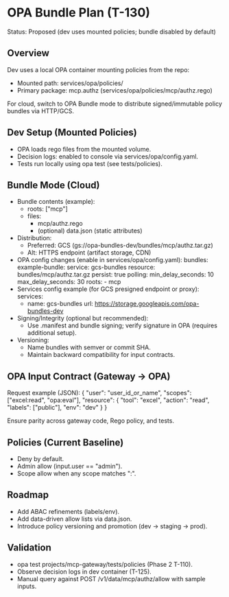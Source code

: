 # OPA Bundle Plan (T-130)

Status: Proposed (dev uses mounted policies; bundle disabled by default)

## Overview
Dev uses a local OPA container mounting policies from the repo:
- Mounted path: services/opa/policies/
- Primary package: mcp.authz (services/opa/policies/mcp/authz.rego)

For cloud, switch to OPA Bundle mode to distribute signed/immutable policy bundles via HTTP/GCS.

## Dev Setup (Mounted Policies)
- OPA loads rego files from the mounted volume.
- Decision logs: enabled to console via services/opa/config.yaml.
- Tests run locally using opa test (see tests/policies).

## Bundle Mode (Cloud)
- Bundle contents (example):
  - roots: ["mcp"]
  - files:
    - mcp/authz.rego
    - (optional) data.json (static attributes)
- Distribution:
  - Preferred: GCS (gs://opa-bundles-dev/bundles/mcp/authz.tar.gz)
  - Alt: HTTPS endpoint (artifact storage, CDN)
- OPA config changes (enable in services/opa/config.yaml):
  bundles:
    example-bundle:
      service: gcs-bundles
      resource: bundles/mcp/authz.tar.gz
      persist: true
      polling:
        min_delay_seconds: 10
        max_delay_seconds: 30
      roots:
        - mcp
- Services config example (for GCS presigned endpoint or proxy):
  services:
    - name: gcs-bundles
      url: https://storage.googleapis.com/opa-bundles-dev
- Signing/Integrity (optional but recommended):
  - Use .manifest and bundle signing; verify signature in OPA (requires additional setup).
- Versioning:
  - Name bundles with semver or commit SHA.
  - Maintain backward compatibility for input contracts.

## OPA Input Contract (Gateway → OPA)
Request example (JSON):
{
  "user": "user_id_or_name",
  "scopes": ["excel:read", "opa:eval"],
  "resource": {
    "tool": "excel",
    "action": "read",
    "labels": ["public"],
    "env": "dev"
  }
}

Ensure parity across gateway code, Rego policy, and tests.

## Policies (Current Baseline)
- Deny by default.
- Admin allow (input.user == "admin").
- Scope allow when any scope matches "<tool>:<action>".

## Roadmap
- Add ABAC refinements (labels/env).
- Add data-driven allow lists via data.json.
- Introduce policy versioning and promotion (dev → staging → prod).

## Validation
- opa test projects/mcp-gateway/tests/policies (Phase 2 T-110).
- Observe decision logs in dev container (T-125).
- Manual query against POST /v1/data/mcp/authz/allow with sample inputs.
